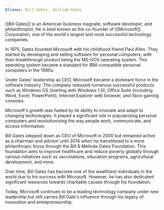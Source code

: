 ```yaml
---
Aliases: Bill Gates， William Gates
---
```


[[Bill Gates]] is an American business magnate, software developer, and philanthropist. He is best known as the co-founder of [[Microsoft]] Corporation, one of the world's largest and most successful technology companies.

In 1975, Gates founded Microsoft with his childhood friend Paul Allen. They started by developing and selling software for personal computers, with their breakthrough product being the MS-DOS operating system. This operating system became a standard for IBM-compatible personal computers in the 1980s.

Under Gates' leadership as CEO, Microsoft became a dominant force in the software industry. The company released numerous successful products such as Windows OS (starting with Windows 1.0), Office Suite (including Word, Excel, PowerPoint), Internet Explorer web browser, and Xbox gaming consoles.

Microsoft's growth was fueled by its ability to innovate and adapt to changing technologies. It played a significant role in popularizing personal computers and revolutionizing the way people work, communicate, and access information.

Bill Gates stepped down as CEO of Microsoft in 2000 but remained active as a chairman and advisor until 2014 when he transitioned to a more philanthropic focus through the Bill & Melinda Gates Foundation. This foundation aims to improve healthcare and reduce poverty globally through various initiatives such as vaccinations, education programs, agricultural development, and more.

Over time, Bill Gates has become one of the wealthiest individuals in the world due to his success with Microsoft. However, he has also dedicated significant resources towards charitable causes through his foundation.

Today, Microsoft continues to be a leading technology company under new leadership but still carries Bill Gate's influence through his legacy of innovation and entrepreneurship.